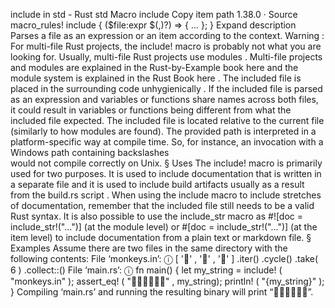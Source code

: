 include in std - Rust
std
Macro
include
Copy item path
1.38.0
·
Source
macro_rules! include {
    ($file:expr $(,)?) => { ... };
}
Expand description
Parses a file as an expression or an item according to the context.
Warning
: For multi-file Rust projects, the
include!
macro is probably not what you
are looking for. Usually, multi-file Rust projects use
modules
. Multi-file projects and
modules are explained in the Rust-by-Example book
here
and the module system is
explained in the Rust Book
here
.
The included file is placed in the surrounding code
unhygienically
. If
the included file is parsed as an expression and variables or functions share names across
both files, it could result in variables or functions being different from what the
included file expected.
The included file is located relative to the current file (similarly to how modules are
found). The provided path is interpreted in a platform-specific way at compile time. So,
for instance, an invocation with a Windows path containing backslashes
\
would not
compile correctly on Unix.
§
Uses
The
include!
macro is primarily used for two purposes. It is used to include
documentation that is written in a separate file and it is used to include
build artifacts
usually as a result from the
build.rs
script
.
When using the
include
macro to include stretches of documentation, remember that the
included file still needs to be a valid Rust syntax. It is also possible to
use the
include_str
macro as
#![doc = include_str!("...")]
(at the module level) or
#[doc = include_str!("...")]
(at the item level) to include documentation from a plain
text or markdown file.
§
Examples
Assume there are two files in the same directory with the following contents:
File ‘monkeys.in’:
ⓘ
[
'🙈'
,
'🙊'
,
'🙉'
]
    .iter()
    .cycle()
    .take(
6
)
    .collect::<String>()
File ‘main.rs’:
ⓘ
fn
main() {
let
my_string =
include!
(
"monkeys.in"
);
assert_eq!
(
"🙈🙊🙉🙈🙊🙉"
, my_string);
println!
(
"{my_string}"
);
}
Compiling ‘main.rs’ and running the resulting binary will print
“🙈🙊🙉🙈🙊🙉”.